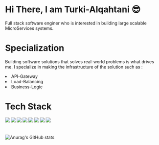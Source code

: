  # Hi There, I am Turki-Alqahtani :sunglasses:
 <p>Full stack software enginer who is interested in building large scalable MicroServices systems.</p>
 <h1>Specialization</h1>
 <p>Building software solutions that solves real-world problems is what drives me. I specialize in making the infrastructure of the solution such as :</p>

  <li>API-Gateway</li>
  <li>Load-Balancing</li>
  <li>Business-Logic</li>


<h1> Tech Stack</h1>
<img  align="left" src="https://img.shields.io/badge/.NET-512BD4?style=for-the-badge&logo=dotnet&logoColor=white"/>
<img align="left" src="https://img.shields.io/badge/Django-092E20?style=for-the-badge&logo=django&logoColor=green"/>
<img align="left" src="https://img.shields.io/badge/Node.js-339933?style=for-the-badge&logo=nodedotjs&logoColor=white"/>
<img align="left" src="https://img.shields.io/badge/React-20232A?style=for-the-badge&logo=react&logoColor=61DAFB"/>
<img align="left" src="https://img.shields.io/badge/React_Native-20232A?style=for-the-badge&logo=react&logoColor=61DAFB"/>


<img align="left" src="https://img.shields.io/badge/Docker-2CA5E0?style=for-the-badge&logo=docker&logoColor=white"/>
<img align="left" src="https://img.shields.io/badge/kubernetes-326ce5.svg?&style=for-the-badge&logo=kubernetes&logoColor=white"/>
<img align="left" src="https://img.shields.io/badge/Nginx-009639?style=for-the-badge&logo=nginx&logoColor=white"/><br>




<h1></h1>

![Anurag's GitHub stats](https://github-readme-stats.vercel.app/api?username=Turkialq&show_icons=true&theme=dark)

